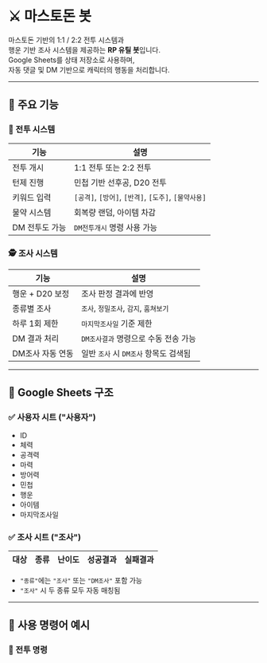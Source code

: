 # ⚔️ 마스토돈 봇

마스토돈 기반의 1:1 / 2:2 전투 시스템과  
행운 기반 조사 시스템을 제공하는 **RP 유틸 봇**입니다.  
Google Sheets를 상태 저장소로 사용하며,  
자동 댓글 및 DM 기반으로 캐릭터의 행동을 처리합니다.

---

## 🚀 주요 기능

### 📌 전투 시스템

| 기능 | 설명 |
|------|------|
| 전투 개시 | 1:1 전투 또는 2:2 전투 |
| 턴제 진행 | 민첩 기반 선후공, D20 전투 |
| 키워드 입력 | `[공격]`, `[방어]`, `[반격]`, `[도주]`, `[물약사용]` |
| 물약 시스템 | 회복량 랜덤, 아이템 차감 |
| DM 전투도 가능 | `DM전투개시` 명령 사용 가능 |

### 🕵️ 조사 시스템

| 기능 | 설명 |
|------|------|
| 행운 + D20 보정 | 조사 판정 결과에 반영 |
| 종류별 조사 | `조사`, `정밀조사`, `감지`, `훔쳐보기` |
| 하루 1회 제한 | `마지막조사일` 기준 제한 |
| DM 결과 처리 | `DM조사결과` 명령으로 수동 전송 가능 |
| DM조사 자동 연동 | 일반 `조사` 시 `DM조사` 항목도 검색됨

---

## 📄 Google Sheets 구조

### ✅ 사용자 시트 ("사용자")

- ID
- 체력
- 공격력
- 마력
- 방어력
- 민첩
- 행운
- 아이템
- 마지막조사일

### ✅ 조사 시트 ("조사")

| 대상 | 종류 | 난이도 | 성공결과 | 실패결과 |
|------|------|--------|----------|----------|

- `"종류"`에는 `"조사"` 또는 `"DM조사"` 포함 가능
- `"조사"` 시 두 종류 모두 자동 매칭됨

---

## 💬 사용 명령어 예시

### 📌 전투 명령

